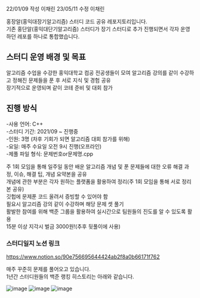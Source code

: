 22/01/09 작성 이채린
23/05/11 수정 이채린

홍장알(홍익대장기알고리즘) 스터디 코드 공유 레포지토리입니다.  
기존 홍단알(홍익대단기알고리즘) 스터디가 장기 스터디로 추가 진행되면서 각자 운영하던 레포를 하나로 통합했습니다.  

## 스터디 운영 배경 및 목표  

알고리즘 수업을 수강한 홍익대학교 컴공 전공생들이 모여 알고리즘 강의를 같이 수강하고 정해진 문제들을 푼 후 서로 지식 및 경험 공유  
장기적으로 운영되며 같이 코테 준비 및 대회 참가  

## 진행 방식  
-사용 언어: C++  
-스터디 기간: 2021/09 ~ 진행중  
-인원: 3명 (차후 기회가 되면 알고리즘 대회 참가를 위해)  
-요일: 매주 수요일 오전 9시 진행(오프라인)  
-제풀 파일 형식: 문제번호or문제명.cpp 

주 1회 모임을 통해 일주일 동안 배운 알고리즘 개념 및 푼 문제들에 대한 오류 해결 과정, 이슈, 해결 팁, 개념 요약본을 공유  
개념에 관한 부분은 각자 원하는 플랫폼을 활용하여 정리(주 1회 모임을 통해 서로 정리본 공유)  
깃헙에 문제푼 코드 올려서 증빙할 수 있어야 함  
필요시 알고리즘 강의 같이 수강하며 해당 문제 셋 풀기  
활발한 참여를 위해 백준 그룹을 활용하여 실시간으로 팀원들의 진도를 알 수 있도록 활용  
15분 이상 지각시 벌금 3000원!(추후 뒷풀이에 사용)  


### 스터디일지 노션 링크  
https://www.notion.so/90e756695644424ab2f8a0b66171f762  

매주 꾸준히 문제를 풀어오고 있습니다.  
1년간 스터디원들의 백준 랭킹 히스토리는 아래와 같습니다.  

![image](https://user-images.githubusercontent.com/67696767/189073714-b89ff929-f7f9-4499-b18a-084be4c3873f.png)
![image](https://user-images.githubusercontent.com/67696767/189073740-9471bc7a-fe78-453f-8eda-822293a11479.png)
![image](https://user-images.githubusercontent.com/67696767/189073762-0a13bb8e-b40b-46b8-914a-50c694f8ecd0.png)
